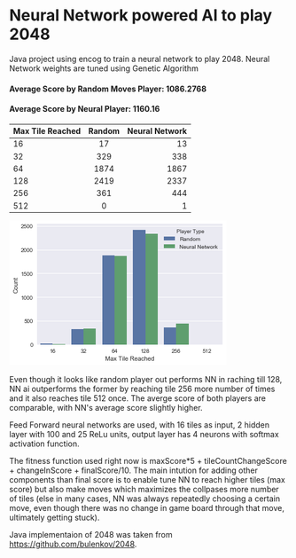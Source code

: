 # Neural Network powered AI to play 2048
Java project using encog to train a neural network to play 2048. Neural Network weights are tuned using Genetic Algorithm


#### Average Score by Random Moves Player: 1086.2768
#### Average Score by Neural Player: 1160.16


| Max Tile Reached |	Random | Neural Network|
| ------------- |:-------------:| -----:|
|16  | 17    |	13   |
|32  | 329 	 |  338  |
|64  |	1874 | 	1867 |
|128 |	2419 |	2337 |
|256 |	361  |	444  |
|512 |	0 	 | 1     |

![alt text](https://github.com/sidd-pandey/2048-GANeural-AI/blob/master/barplot.png "Count of max tiles reached")

Even though it looks like random player out performs NN in raching till 128, NN ai outperforms the former by reaching tile 256 more number of times and it also reaches tile 512 once. The averge score of both players are comparable, with NN's average score slightly higher.

Feed Forward neural networks are used, with 16 tiles as input, 2 hidden layer with 100 and 25 ReLu units, output layer has 4 neurons with softmax activation function. 

The fitness function used right now is maxScore*5 + tileCountChangeScore + changeInScore + finalScore/10. The main intution for adding other components than final score is to enable tune NN to reach higher tiles (max score) but also make moves which maximizes the collpases more number of tiles (else in many cases, NN was always repeatedly choosing a certain move, even though there was no change in game board through that move, ultimately getting stuck).

Java implementaion of 2048 was taken from https://github.com/bulenkov/2048.
